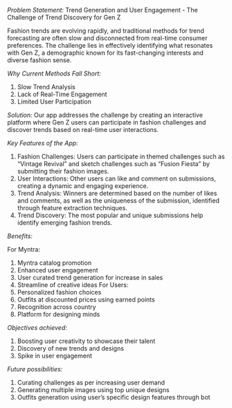 *Problem Statement:* Trend Generation and User Engagement - The Challenge of Trend Discovery for Gen Z

Fashion trends are evolving rapidly, and traditional methods for trend forecasting are often slow and disconnected from real-time consumer preferences.
The challenge lies in effectively identifying what resonates with Gen Z, a demographic known for its fast-changing interests and diverse fashion sense.

*Why Current Methods Fall Short:*
1. Slow Trend Analysis
2. Lack of Real-Time Engagement
3. Limited User Participation

*Solution:* Our app addresses the challenge by creating an interactive platform where Gen Z users can participate in fashion challenges and discover trends based on real-time user interactions.

*Key Features of the App:*
1. Fashion Challenges: Users can participate in themed challenges such as “Vintage Revival” and sketch challenges such as “Fusion Fiesta” by submitting their fashion images.
2. User Interactions: Other users can like and comment on submissions, creating a dynamic and engaging experience.
3. Trend Analysis: Winners are determined based on the number of likes and comments, as well as the uniqueness of the submission, identified through feature extraction techniques.
4. Trend Discovery: The most popular and unique submissions help identify emerging fashion trends.

*Benefits:*

For Myntra:
1. Myntra catalog promotion
2. Enhanced user engagement
3. User curated trend generation for increase in sales
4. Streamline of creative ideas
For Users:
1. Personalized fashion choices
2. Outfits at discounted prices using earned points
3. Recognition across country
4. Platform for designing minds

*Objectives achieved:*

1. Boosting user creativity to showcase their talent
2. Discovery of new trends and designs 
3. Spike in user engagement 

*Future possibilities:*

1. Curating challenges as per increasing user demand
2. Generating multiple images using top unique designs
3. Outfits generation using user’s specific design features through bot

